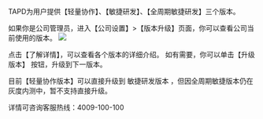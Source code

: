 TAPD为用户提供【轻量协作】、【敏捷研发】、【全周期敏捷研发】三个版本。 

如果你是公司管理员，进入【公司设置】>【版本升级】页面，你可以查看公司当前使用的版本。 
![](https://main.qcloudimg.com/raw/b3910acbd5b68a815ce1f893f85576ad.png)

点击【了解详情】，可以查看各个版本的详细介绍。 如有需要，你可以单击【升级版本】 按钮，升级到下一版本。 
 
目前【轻量协作版本】可以直接升级到 敏捷研发版本 ，但因全周期敏捷版本仍在灰度内测中，暂不支持直接升级。 
 
详情可咨询客服热线：4009-100-100